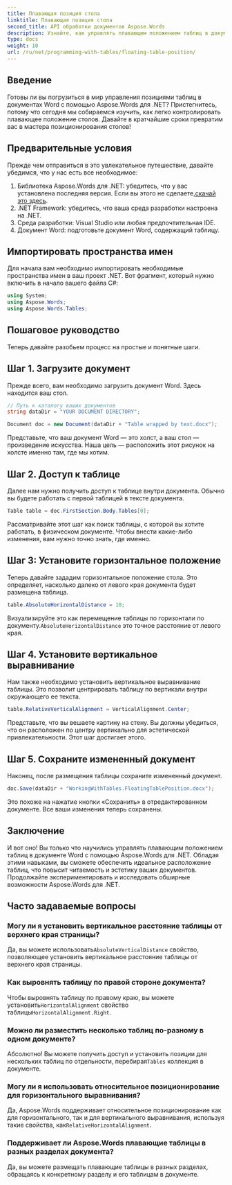 ```yaml
---
title: Плавающая позиция стола
linktitle: Плавающая позиция стола
second_title: API обработки документов Aspose.Words
description: Узнайте, как управлять плавающим положением таблиц в документах Word с помощью Aspose.Words for .NET, с помощью нашего подробного пошагового руководства.
type: docs
weight: 10
url: /ru/net/programming-with-tables/floating-table-position/
---
```

## Введение

Готовы ли вы погрузиться в мир управления позициями таблиц в документах Word с помощью Aspose.Words для .NET? Пристегнитесь, потому что сегодня мы собираемся изучить, как легко контролировать плавающее положение столов. Давайте в кратчайшие сроки превратим вас в мастера позиционирования столов!

## Предварительные условия

Прежде чем отправиться в это увлекательное путешествие, давайте убедимся, что у нас есть все необходимое:

1. Библиотека Aspose.Words для .NET: убедитесь, что у вас установлена последняя версия. Если вы этого не сделаете,[скачай это здесь](https://releases.aspose.com/words/net/).
2. .NET Framework: убедитесь, что ваша среда разработки настроена на .NET.
3. Среда разработки: Visual Studio или любая предпочтительная IDE.
4. Документ Word: подготовьте документ Word, содержащий таблицу.

## Импортировать пространства имен

Для начала вам необходимо импортировать необходимые пространства имен в ваш проект .NET. Вот фрагмент, который нужно включить в начало вашего файла C#:

```csharp
using System;
using Aspose.Words;
using Aspose.Words.Tables;
```

## Пошаговое руководство

Теперь давайте разобьем процесс на простые и понятные шаги.

## Шаг 1. Загрузите документ

Прежде всего, вам необходимо загрузить документ Word. Здесь находится ваш стол.

```csharp
// Путь к каталогу ваших документов
string dataDir = "YOUR DOCUMENT DIRECTORY";

Document doc = new Document(dataDir + "Table wrapped by text.docx");
```

Представьте, что ваш документ Word — это холст, а ваш стол — произведение искусства. Наша цель — расположить этот рисунок на холсте именно там, где мы хотим.

## Шаг 2. Доступ к таблице

Далее нам нужно получить доступ к таблице внутри документа. Обычно вы будете работать с первой таблицей в тексте документа.

```csharp
Table table = doc.FirstSection.Body.Tables[0];
```

Рассматривайте этот шаг как поиск таблицы, с которой вы хотите работать, в физическом документе. Чтобы внести какие-либо изменения, вам нужно точно знать, где именно.

## Шаг 3: Установите горизонтальное положение

Теперь давайте зададим горизонтальное положение стола. Это определяет, насколько далеко от левого края документа будет размещена таблица.

```csharp
table.AbsoluteHorizontalDistance = 10;
```

 Визуализируйте это как перемещение таблицы по горизонтали по документу.`AbsoluteHorizontalDistance` это точное расстояние от левого края.

## Шаг 4. Установите вертикальное выравнивание

Нам также необходимо установить вертикальное выравнивание таблицы. Это позволит центрировать таблицу по вертикали внутри окружающего ее текста.

```csharp
table.RelativeVerticalAlignment = VerticalAlignment.Center;
```

Представьте, что вы вешаете картину на стену. Вы должны убедиться, что он расположен по центру вертикально для эстетической привлекательности. Этот шаг достигает этого.

## Шаг 5. Сохраните измененный документ

Наконец, после размещения таблицы сохраните измененный документ.

```csharp
doc.Save(dataDir + "WorkingWithTables.FloatingTablePosition.docx");
```

Это похоже на нажатие кнопки «Сохранить» в отредактированном документе. Все ваши изменения теперь сохранены.

## Заключение

И вот оно! Вы только что научились управлять плавающим положением таблиц в документе Word с помощью Aspose.Words для .NET. Обладая этими навыками, вы сможете обеспечить идеальное расположение таблиц, что повысит читаемость и эстетику ваших документов. Продолжайте экспериментировать и исследовать обширные возможности Aspose.Words для .NET.

## Часто задаваемые вопросы

### Могу ли я установить вертикальное расстояние таблицы от верхнего края страницы?

 Да, вы можете использовать`AbsoluteVerticalDistance` свойство, позволяющее установить вертикальное расстояние таблицы от верхнего края страницы.

### Как выровнять таблицу по правой стороне документа?

 Чтобы выровнять таблицу по правому краю, вы можете установить`HorizontalAlignment` свойство таблицы`HorizontalAlignment.Right`.

### Можно ли разместить несколько таблиц по-разному в одном документе?

 Абсолютно! Вы можете получить доступ и установить позиции для нескольких таблиц по отдельности, перебирая`Tables` коллекция в документе.

### Могу ли я использовать относительное позиционирование для горизонтального выравнивания?

Да, Aspose.Words поддерживает относительное позиционирование как для горизонтального, так и для вертикального выравнивания, используя такие свойства, как`RelativeHorizontalAlignment`.

### Поддерживает ли Aspose.Words плавающие таблицы в разных разделах документа?

Да, вы можете размещать плавающие таблицы в разных разделах, обращаясь к конкретному разделу и его таблицам в документе.